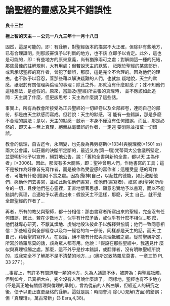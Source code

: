 # 論聖經的靈感及其不錯誤性


**良十三世**

**極上智的天主－－公元一八九三年十一月十八日**





固然，這是可能的，即：有詮解，對聖經版本的描寫不大正確，但除非有些地方，已有合理證明，則那該審慎予以判斷的地方，也不該
立即予以肯定。此外，這也是可能的，即：有些地方的原來意義，尚有猶豫兩可之處；對解開這一種的死結，那些最佳的註解規則，大有用處；但若說天主的默感，
祇限於聖經的某些部份，或若承認聖經的寫作者，曾犯了錯誤，那麼，這是完全不合理的。因為他們的理由，也不該予以容忍，蓋那些藉以解決疑難的人們，也就無
疑地說，天主的默感，祇限於有關信理與倫理的事理；除此之外，那就沒有什麼默感了；殊不知他們這種想法，是虛假的。原來，當論及(聖經)所主張的真理時，
並不應該如此追問：天主說了什麼，但更該思考：天主為什麼說了這些話。

事實上，所有為教會所接受為正典聖經的一切經卷以及全部經卷，連同自己的部份，都是由天主默感而寫成。但若說：天主的默感，可
能有一些錯誤，那是多麼不合理的說法；是以，天主的默感－啟示－本身不僅沒有任何錯誤，而且，那是必然的，即天主－無上真理，絕無絲毫錯誤的作者，一定還
要消除並擯棄一切錯誤。

教會的信理，自古迄今，永琱變，也先後為弗勞楞斯(*1334)與脫理騰(*1501 
ss)兩大公會議，以莊嚴的決斷所定斷的，最近又為(第一屆)梵蒂岡大公會議所堅定，並更明析地予以宣佈，絕對地公告，說：「舊約全書與新約全書，都以天
主為作者」[*3006]。因此，那沒有多大關係，即：聖神曾用人們，作祂書寫的工具；這不是被作為好像首先寫作者，而是被作為受靈感的寫作者；這種受靈
感的寫作者，可能有什麼(錯誤)不實之處。因為(聖神)自己，以超性的德能，如此激勵他們，感動他們去書寫，並如此助佑他們書寫，使他們(書寫者)，祇寫
祂(聖神)所命令的一切，且使他們在心靈裡，正直地懷著思想、願意忠實地予以書寫，而以不能錯誤的真理，合適地予以表達出來：假設天主不這樣，那麼，天主
自己，就不是全部聖經的作者了…

再者，所有的教父與聖師，都十分相信：那由書寫者所寫出來的聖經，完全沒有任何錯誤，因此，若在少數地方，似乎有什麼矛盾，或似乎有什麼不相似…那
麼，他們就專心研究，不厭其煩地、虔誠地設法彼此予以解釋與協調；他們一致同意相信：那些經卷與全部經卷以及每一經卷的每一部份，同樣都是天主的話，而天
主自己，藉著聖的寫作人，在說話，絕不能有什麼與真理牴觸之處。從前聖奧斯定，所寫於熱羅尼莫的話，該為眾人都有用。他說：「假設在那些聖經中，我遇見什
麼似與真理牴觸之處，那麼，這不外乎是抄本錯誤，或翻譯者，沒有明瞭聖經所說的，或我完全不了解那不是不清楚的地方…」(奧斯定致熱羅尼莫書，一章三節
PL 33 277 )。

…事實上，有許多有關道理一類的地方，久為人議論不休，被誇為：與聖經牴觸，但到如今，已真相大白，完全沒有人再說什麼話了。
同樣地，聖經也有不少地方(不是真正地有關信理與倫理的準則)，曾為從前的人所曲解，但經近人的研究之後，便予以更正直更嚴格的詮解。這就是說：時間會消
除(人)見解(方面)的錯誤；但「真理琣s，萬古常新」(3 Esra,4,38)。

